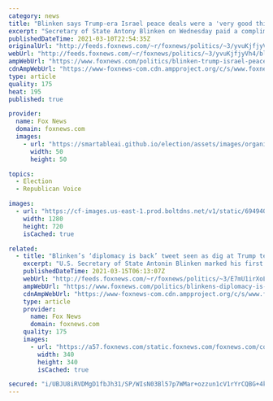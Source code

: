 ```yaml
---
category: news
title: "Blinken says Trump-era Israel peace deals were a 'very good thing'"
excerpt: "Secretary of State Antony Blinken on Wednesday paid a compliment to the Trump administration for its Abraham Accords in the Middle East. "
publishedDateTime: 2021-03-10T22:54:35Z
originalUrl: "http://feeds.foxnews.com/~r/foxnews/politics/~3/yvuKjfjyVh4/blinken-trump-israel-peace-deals-very-good-thing"
webUrl: "http://feeds.foxnews.com/~r/foxnews/politics/~3/yvuKjfjyVh4/blinken-trump-israel-peace-deals-very-good-thing"
ampWebUrl: "https://www.foxnews.com/politics/blinken-trump-israel-peace-deals-very-good-thing.amp"
cdnAmpWebUrl: "https://www-foxnews-com.cdn.ampproject.org/c/s/www.foxnews.com/politics/blinken-trump-israel-peace-deals-very-good-thing.amp"
type: article
quality: 175
heat: 195
published: true

provider:
  name: Fox News
  domain: foxnews.com
  images:
    - url: "https://smartableai.github.io/election/assets/images/organizations/foxnews.com-50x50.jpg"
      width: 50
      height: 50

topics:
  - Election
  - Republican Voice

images:
  - url: "https://cf-images.us-east-1.prod.boltdns.net/v1/static/694940094001/0741f843-e9f8-4028-af2f-1a250d66796e/97e579a3-5542-4c1d-965b-c6f6dcb0efac/1280x720/match/image.jpg"
    width: 1280
    height: 720
    isCached: true

related:
  - title: "Blinken’s ‘diplomacy is back’ tweet seen as dig at Trump team"
    excerpt: "U.S. Secretary of State Antonin Blinken marked his first trip to Asia as the country’s top diplomat by appearing to take a parting shot at the Trump administration."
    publishedDateTime: 2021-03-15T06:13:07Z
    webUrl: "http://feeds.foxnews.com/~r/foxnews/politics/~3/E7mU1irXoLg/blinkens-diplomacy-is-back-tweet-seen-as-unprovoked-dig-at-trump-team"
    ampWebUrl: "https://www.foxnews.com/politics/blinkens-diplomacy-is-back-tweet-seen-as-unprovoked-dig-at-trump-team.amp"
    cdnAmpWebUrl: "https://www-foxnews-com.cdn.ampproject.org/c/s/www.foxnews.com/politics/blinkens-diplomacy-is-back-tweet-seen-as-unprovoked-dig-at-trump-team.amp"
    type: article
    provider:
      name: Fox News
      domain: foxnews.com
    quality: 175
    images:
      - url: "https://a57.foxnews.com/static.foxnews.com/foxnews.com/content/uploads/2018/09/340/340/demarche.jpg?ve=1&tl=1"
        width: 340
        height: 340
        isCached: true

secured: "i/UBJU8iRVDMgD1fbJh31/SP/WIsN03Bl57p7WMar+ozzun1cV1rYrCQBG+4kpOeD3qKw1xM1lnDVxhFQ2FogFMVJ6ued5NFVXRdoQmMDqflo8T5N9wKixRugbwgGYAvZZgwJ7JKEw3LtC9mTMC6CZkcDB8J4xC+Zx+7PxfcV+NOpMk7/H+nAHaSA7QAiAJrX5EkbbHecdc9GGRu0RsoYa8LR0inTe/Ma1z21RaxXy+Fm7EbboVVsNWqGujCmmoSskfXp1jhKoJ3oIOxFCBV0X/C8Rj0qhdnoiqbD1nyn+dC955B4qcRGYxEpHFJfsj29uwUrjviEvjvki1IbOkNaod2CPUrPX4fxYRqOr+25vc=;gAcXb18/73RouJN+ZHDxuw=="
---
```


